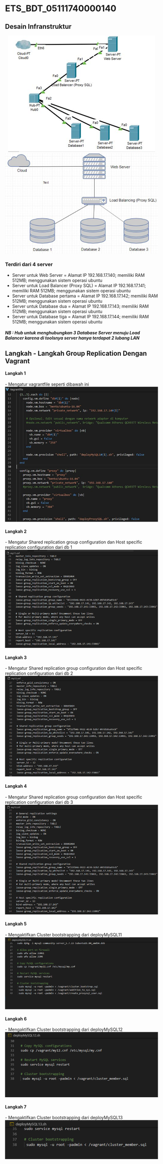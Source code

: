 # ETS_BDT_05111740000140

## Desain Infranstruktur

<p align="center">
<img src="images/GroupReplication.png">
<img src="images/GroupReplikasi.png">
</p>

<h3>Terdiri dari 4 server</h3>
 
-	Server untuk Web Server = Alamat IP 192.168.17.140; memiliki RAM 512MB; menggunakan sistem operasi ubuntu
-	Server untuk Load Balancer (Proxy SQL) = Alamat IP 192.168.17.141; memiliki RAM 512MB; menggunakan sistem operasi ubuntu
-	Server untuk Database pertama = Alamat IP 192.168.17.142; memiliki RAM 512MB; menggunakan sistem operasi ubuntu
-	Server untuk Database dua = Alamat IP 192.168.17.143; memiliki RAM 512MB; menggunakan sistem operasi ubuntu
-	Server untuk Database tiga = Alamat IP 192.168.17.144; memiliki RAM 512MB; menggunakan sistem operasi ubuntu

<h5>NB : Hub untuk menghubungkan 3 Database Server menuju Load Balancer karena di toolsnya server hanya terdapat 2 lubang LAN</h5>

## Langkah - Langkah Group Replication Dengan Vagrant

<h4>Langkah 1</h4>
- Mengatur vagrantfile seperti dibawah ini
<img src="images/vagrantfile.png">

<h4>Langkah 2</h4>
- Mengatur Shared replication group configuration dan Host specific replication configuration dari db 1
<img src="images/Setting_my11cnf.PNG">

<h4>Langkah 3</h4>
- Mengatur Shared replication group configuration dan Host specific replication configuration dari db 2
<img src="images/Setting_my12cnf.PNG">

<h4>Langkah 4</h4>
- Mengatur Shared replication group configuration dan Host specific replication configuration dari db 3
<img src="images/Setting_my13cnf.PNG">

<h4>Langkah 5</h4>
- Mengaktifkan Cluster bootstrapping dari deployMySQL11
<img src="images/deployMySql11.PNG">

<h4>Langkah 6</h4>
- Mengaktifkan Cluster bootstrapping dari deployMySQL12
<img src="images/deployMySql12.PNG">

<h4>Langkah 7</h4>
- Mengaktifkan Cluster bootstrapping dari deployMySQL13
<img src="images/deployMySql13.PNG">
